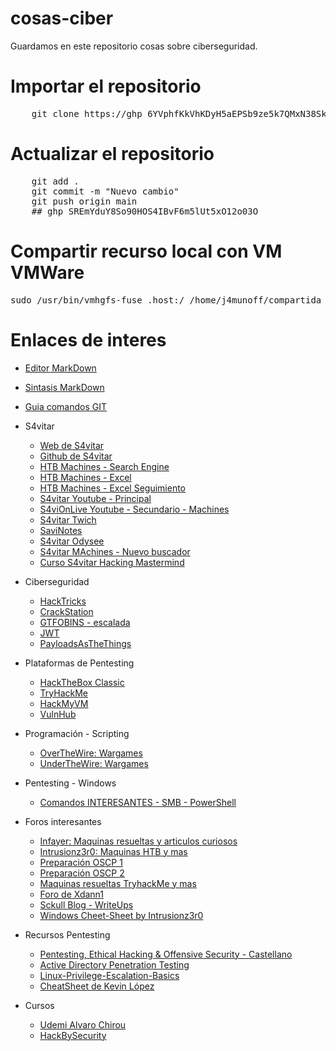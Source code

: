 # cosas-ciber

Guardamos en este repositorio cosas sobre ciberseguridad.

Importar el repositorio
======

<pre>
	git clone https://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@github.com/jamunoz412/cosas-ciber.git
</pre>

Actualizar el repositorio
======
<pre>
	git add .
	git commit -m "Nuevo cambio"
	git push origin main
	## 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
</pre>


Compartir recurso local con VM VMWare
======
<pre>
sudo /usr/bin/vmhgfs-fuse .host:/ /home/j4munoff/compartida -o subtype=vmhgfs-fuse,allow_other
</pre>


Enlaces de interes
======
* [Editor MarkDown](https://mark.reaper.im/) 
* [Sintasis MarkDown](https://markdown.es/sintaxis-markdown/) 
* [Guia comandos GIT](https://rogerdudler.github.io/git-guide/index.es.html) 

* S4vitar
    * [Web de S4vitar](https://s4vitar.github.io/)
    * [Github de S4vitar](https://github.com/s4vitar)
    * [HTB Machines - Search Engine](https://htbmachines.github.io/)
    * [HTB Machines - Excel](https://docs.google.com/spreadsheets/d/1dzvaGlT_0xnT-PGO27Z_4prHgA8PHIpErmoWdlUrSoA/)
    * [HTB Machines - Excel Seguimiento](https://docs.google.com/spreadsheets/d/1-g6fj_vb3g3E4DCnOmRfexBQtTv2zZaJgHiD4g6288U/)
    * [S4vitar Youtube - Principal](https://www.youtube.com/c/s4vitar/videos)
    * [S4viOnLive Youtube - Secundario - Machines](https://www.youtube.com/c/S4viOnLive/videos)
    * [S4vitar Twich](https://www.twitch.tv/s4vitaar?lang=es)
    * [SaviNotes](https://s4vinotes.michellopez.org/validation.html)
    * [S4vitar Odysee](https://odysee.com/@s4vitar:f)
    * [S4vitar MAchines - Nuevo buscador](https://infosecmachines.io/)
    * [Curso S4vitar Hacking Mastermind](https://ns2.elhacker.net/descargas/Cursos/Introducci%C3%B3n%20Hacking%20%C3%89tico%20-%20S4vitar/)

* Ciberseguridad
    * [HackTricks](https://book.hacktricks.xyz/welcome/readme)
    * [CrackStation](https://crackstation.net/)
    * [GTFOBINS - escalada](https://gtfobins.github.io/)
    * [JWT](https://jwt.io/)
    * [PayloadsAsTheThings](https://github.com/swisskyrepo/PayloadsAllTheThings)
    
* Plataformas de Pentesting 
    * [HackTheBox Classic](https://www.hackthebox.com/)
    * [TryHackMe](https://tryhackme.com/)
    * [HackMyVM](https://hackmyvm.eu/)
    * [VulnHub](https://www.vulnhub.com/)

* Programación - Scripting
    * [OverTheWire: Wargames](https://overthewire.org/wargames/)   
    * [UnderTheWire: Wargames](https://underthewire.tech/)

* Pentesting - Windows
    * [Comandos INTERESANTES - SMB - PowerShell](https://intrusionz3r0.github.io/posts/Windows/)
    
* Foros interesantes
    * [Infayer: Maquinas resueltas y articulos curiosos](https://infayer.com/)
    * [Intrusionz3r0: Maquinas HTB y mas](https://intrusionz3r0.github.io/posts/Windows/)
    * [Preparación OSCP 1](https://iaraoz.medium.com/camino-al-oscp-75ed8dd78390)
    * [Preparación OSCP 2](https://hackinglethani.com/es/como-aprobar-el-oscp/)
    * [Maquinas resueltas TryhackMe y mas](https://guarina0x0.github.io/)
    * [Foro de Xdann1](https://xdann1.github.io/)
    * [Sckull Blog - WriteUps](https://sckull.github.io/)
    * [Windows Cheet-Sheet by Intrusionz3r0](https://intrusionz3r0.github.io/posts/Windows/)
     
* Recursos Pentesting
    * [Pentesting, Ethical Hacking & Offensive Security - Castellano](https://pentesting.mrw0l05zyn.cl/)
    * [Active Directory Penetration Testing](https://activedirectory.mrw0l05zyn.cl/)
    * [Linux-Privilege-Escalation-Basics](https://github.com/RoqueNight/Linux-Privilege-Escalation-Basics)
    * [CheatSheet de Kevin López](https://fackingamatherae.gitbook.io/cheatsheet/)
* Cursos
    * [Udemi Alvaro Chirou](https://www.udemy.com/) 
    * [HackBySecurity](https://academy.hackbysecurity.com/)

